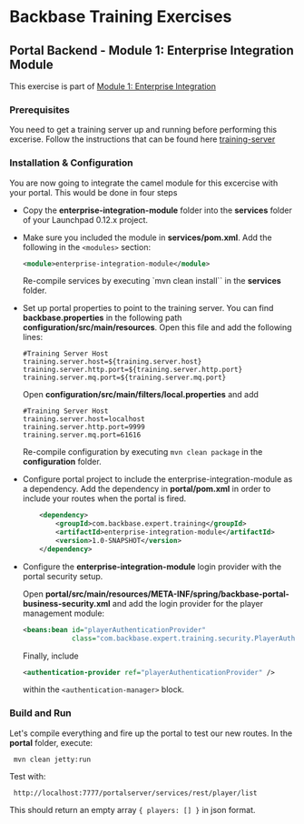 # Backbase Training Exercises

## Portal Backend - Module 1: Enterprise Integration Module

This exercise is part of [Module 1: Enterprise Integration](https://github.com/Backbase/training-be-module-01/tree/code-migration)

### Prerequisites

You need to get a training server up and running before performing this excerise.
Follow the instructions that can be found here [training-server](https://github.com/Backbase/training-server/tree/code-migration)

### Installation & Configuration

You are now going to integrate the camel module for this excercise with your portal.
This would be done in four steps 

- Copy the **enterprise-integration-module** folder into the **services** folder of your Launchpad 0.12.x project.

- Make sure you included the module in **services/pom.xml**. Add the following in the `<modules>` section:

  ```xml
  <module>enterprise-integration-module</module>
  ```
  
  Re-compile services by executing `mvn clean install`` in the **services** folder.

- Set up portal properties to point to the training server. You can find **backbase.properties** in the following path **configuration/src/main/resources**. Open this file and add the following lines:

  ```    
  #Training Server Host
  training.server.host=${training.server.host}
  training.server.http.port=${training.server.http.port}
  training.server.mq.port=${training.server.mq.port}
  ```

  Open **configuration/src/main/filters/local.properties** and add

  ```
  #Training Server Host
  training.server.host=localhost
  training.server.http.port=9999
  training.server.mq.port=61616
  ```

  Re-compile configuration by executing `mvn clean package` in the **configuration** folder.

- Configure portal project to include the enterprise-integration-module as a dependency. Add the dependency in **portal/pom.xml** in order to include your routes when the portal is fired.

  ```xml
      <dependency>
          <groupId>com.backbase.expert.training</groupId>
          <artifactId>enterprise-integration-module</artifactId>
          <version>1.0-SNAPSHOT</version>
      </dependency>
  ```

- Configure the **enterprise-integration-module** login provider with the portal security setup.

  Open **portal/src/main/resources/META-INF/spring/backbase-portal-business-security.xml** and add the login provider for the player management module:

  ```xml
  <beans:bean id="playerAuthenticationProvider"
              class="com.backbase.expert.training.security.PlayerAuthenticationProvider"/> 
  ```

  Finally, include

  ```xml
  <authentication-provider ref="playerAuthenticationProvider" />
  ```

  within the `<authentication-manager>` block.

### Build and Run

Let's compile everything and fire up the portal to test our new routes. In the **portal** folder, execute:

     mvn clean jetty:run

Test with:

     http://localhost:7777/portalserver/services/rest/player/list

This should return an empty array `{ players: [] }` in json format.
